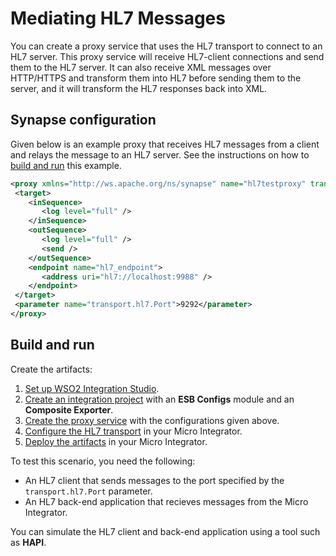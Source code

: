 # Mediating HL7 Messages

You can create a proxy service that uses the HL7 transport to connect to an HL7 server. This proxy service will receive HL7-client connections and send them to the HL7 server. It can also receive XML messages over HTTP/HTTPS and transform them into HL7 before sending them to the server, and it will transform the HL7 responses back into XML.

## Synapse configuration

Given below is an example proxy that receives HL7 messages from a client and relays the message to an HL7 server. See the instructions on how to [build and run](#build-and-run) this example.

```xml
<proxy xmlns="http://ws.apache.org/ns/synapse" name="hl7testproxy" transports="https,http,hl7" statistics="disable" trace="disable" startOnLoad="true">
 <target>
    <inSequence>
       <log level="full" />
    </inSequence>
    <outSequence>
       <log level="full" />
       <send />
    </outSequence>
    <endpoint name="hl7_endpoint">
       <address uri="hl7://localhost:9988" />
    </endpoint>
 </target>
 <parameter name="transport.hl7.Port">9292</parameter>
</proxy>
```

## Build and run

Create the artifacts:

1. [Set up WSO2 Integration Studio](../../../../develop/installing-WSO2-Integration-Studio).
2. [Create an integration project](../../../../develop/create-integration-project) with an <b>ESB Configs</b> module and an <b>Composite Exporter</b>.
3. [Create the proxy service](../../../../develop/creating-artifacts/creating-a-proxy-service) with the configurations given above.
4. [Configure the HL7 transport](../../../../setup/transport_configurations/configuring-transports/#configuring-the-hl7-transport) in your Micro Integrator.
5. [Deploy the artifacts](../../../../develop/deploy-artifacts) in your Micro Integrator.

To test this scenario, you need the following:

- An HL7 client that sends messages to the port specified by the `transport.hl7.Port` parameter.
- An HL7 back-end application that recieves messages from the Micro Integrator.

You can simulate the HL7 client and back-end application using a tool such as <b>HAPI</b>.